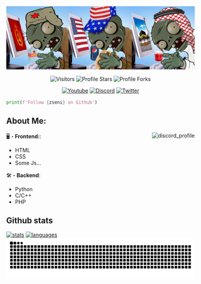 <div> 
  <a href="https://discord.gg/SXng95f" target="_blank">
    <img src="https://github.com/Zseni051/Zseni051/blob/main/Images/Zseni-1500x500.png?raw=true" alt="Zseni's Github"/></a>
  <p align="center">
    <img src="https://komarev.com/ghpvc/?username=Zseni051&label=Profile%20Views&color=008042&style=flat&label=Visitors" alt="Visitors"></a>
    <img src="https://img.shields.io/badge/dynamic/json?&label=Total%20Stars&color=bb2527&style=flat&style=for-the-badge&query=%24.stars&url=https://api.github-star-counter.workers.dev/user/Zseni051" alt="Profile Stars"></a>
    <img src="https://img.shields.io/badge/dynamic/json?&label=Total%20Forks&color=bb2527&style=flat&style=for-the-badge&query=%24.forks&url=https://api.github-star-counter.workers.dev/user/Zseni051" alt="Profile Forks"></a>
  <p align="center">
    <a href="https://www.youtube.com/channel/UCsIaU94p647veKr7sy12wmA">
        <img src="https://img.shields.io/badge/YouTube-FF0000?style=for-the-badge&logo=youtube&logoColor=white" alt="Youtube"></a>
    <a href="https://discord.gg/SXng95f">
        <img src="https://img.shields.io/badge/Discord-7289DA?style=for-the-badge&logo=discord&logoColor=white" alt="Discord"></a> 
    <a href="https://twitter.com/zseni10">
        <img src="https://img.shields.io/badge/Twitter-55ADEE?style=for-the-badge&logo=Twitter&logoColor=white" alt="Twitter"></a> 
</div>

```python
print(f'Follow {zseni} on Github')
```
## About Me:
<a href="https://discord.com/users/464457105521508354" target="_blank">
  <img src="https://lanyard-profile-readme.vercel.app/api/416508283528937472?theme=dark&bg=0d1117&animated=true&hideDiscrim=false&borderRadius=30px&idleMessage=Follow%20me%20on%20GitHub%20<3" align="right" alt="discord_profile"/></a>

🖥️・**Frontend:**:
  - HTML
  - CSS
  - Some Js...

🛠・**Backend**:
  - Python
  - C/C++
  - PHP
## Github stats
<div> 
  <a href="https://github.com/Zseni051" target="_blank">
    <img src="https://github-readme-stats.vercel.app/api?username=Zseni051&show_icons=true&count_private=true&theme=react&hide_border=true&bg_color=0D1117" alt="stats"></a> 
  <a href="https://github.com/Zseni051" target="_blank">
    <img src="https://github-readme-stats.vercel.app/api/top-langs/?username=Zseni051&langs_count=8&count_private=true&layout=compact&theme=react&hide_border=true&bg_color=0D1117"alt="languages"></a> 
  <a href="https://github.com/Zseni051" target="_blank">
    <img src="https://github.com/Zseni051/Zseni051/blob/output/github-contribution-grid-snake.svg" alt="snake"></a>
</div>




<!--- Not used

<div style="display: inline_block"><br>
  <img align="center" alt="Rafa-Js" height="30" width="40" src="https://raw.githubusercontent.com/devicons/devicon/master/icons/javascript/javascript-plain.svg">
  <img align="center" alt="Rafa-HTML" height="30" width="40" src="https://raw.githubusercontent.com/devicons/devicon/master/icons/html5/html5-original.svg">
  <img align="center" alt="Rafa-CSS" height="30" width="40" src="https://raw.githubusercontent.com/devicons/devicon/master/icons/css3/css3-original.svg">
  <img align="center" alt="Rafa-Python" height="30" width="40" src="https://raw.githubusercontent.com/devicons/devicon/master/icons/python/python-original.svg">
  <img align="right" alt="Rafa-pic" height="150" style="border-radius:50px;" src="https://github.com/Zseni51/Zseni51/blob/main/Images/Zseni.png?raw=true?width=676&height=676">
</div>
  
  ##
 
<div> 
  <a href="https://www.youtube.com/channel/UCsIaU94p647veKr7sy12wmA" target="_blank">
    <img src="https://img.shields.io/badge/YouTube-FF0000?style=for-the-badge&logo=youtube&logoColor=white" alt="Youtube"></a>
  <a href="https://discord.gg/SXng95f" target="_blank">
   <img src="https://img.shields.io/badge/Discord-7289DA?style=for-the-badge&logo=discord&logoColor=white" alt="Discord"></a> 
  <a href="https://twitter.com/zseni10" target="_blank">
   <img src="https://img.shields.io/badge/Twitter-55ADEE?style=for-the-badge&logo=Twitter&logoColor=white" alt="Twitter"></a> 
  <a href = "mailto:orangejuice005511@gmail.com">
    <img src="https://img.shields.io/badge/-Gmail-%23333?style=for-the-badge&logo=gmail&logoColor=white" alt="Email_Contact"></a>
</div>

  
  
<h1 align="center">ZSENI</h1>
<p align="center">
  <b>🖤 Follow me here:</b><br>
  <a href="https://twitter.com/zseni10">
    <img align="center" src="https://raw.githubusercontent.com/Zseni51/Zseni51/main/Images/Twitter.svg" height="25" width="33"/></a> |
  <a href="http://bit.ly/Zseni-Youtube">
    <img align="center" src="https://raw.githubusercontent.com/Zseni51/Zseni51/main/Images/Youtube.svg" height="25" width="33"/></a> |
  <a href="https://discord.gg/SXng95f">
    <img align="center" src="https://raw.githubusercontent.com/Zseni51/Zseni51/main/Images/Discord.svg" height="25" width="33"/></a> |
  <a href="https://github.com/Zseni-Verified">
    <img align="center" src="https://raw.githubusercontent.com/Zseni51/Zseni51/main/Images/GitHub.svg" height="25" width="33"/></a>
  <br><br>
</p>


<p align="center"> 
  <a href="https://discord.com/users/464457105521508354">
      <img align="center" src="https://lanyard-profile-readme.vercel.app/api/416508283528937472?bg=0d1117&animated=true"/></a>
  <br> <img src="https://github-readme-streak-stats.herokuapp.com/?user=Zseni51&theme=black-ice&hide_border=true&stroke=0000&background=060A0CD0"> </b>
  <br> <img src="https://github-readme-stats.vercel.app/api?username=Zseni51&show_icons=true&count_private=true&theme=react&hide_border=true&bg_color=0D1117"> </b>
  <br> <img src="https://github-readme-stats.vercel.app/api/top-langs/?username=Zseni51&langs_count=8&count_private=true&layout=compact&theme=react&hide_border=true&bg_color=0D1117"> </b>
  <br> <img src="https://activity-graph.herokuapp.com/graph?username=Zseni51&bg_color=0D1117&color=5BCDEC&line=5BCDEC&point=FFFFFF&hide_border=true"> </b>
</p>
                   
<p>&nbsp;</p>

---

<p align="center"> 
  Visit counter:<br>
  <img src="https://profile-counter.glitch.me/Zseni51/count.svg" />
</p>
